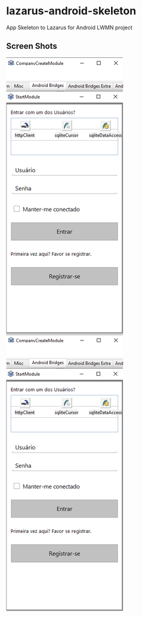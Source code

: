 # lazarus-android-skeleton
App Skeleton to Lazarus for Android LWMN project

## Screen Shots

![App Skeleton Home](/screenshots/home.png "Home")
![App Skeleton Company Create](/screenshots/home.png "Company Create")
